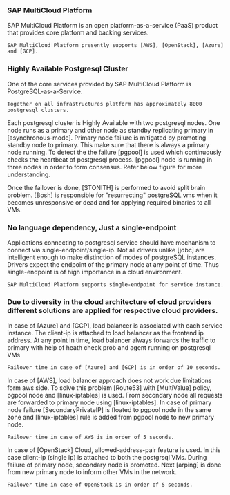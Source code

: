 ### SAP MultiCloud Platform

SAP MultiCloud Platform is an open platform-as-a-service (PaaS) product that provides core platform and backing services. 

    SAP MultiCloud Platform presently supports [AWS], [OpenStack], [Azure] and [GCP].

### Highly Available Postgresql Cluster

One of the core services provided by SAP MultiCloud Platform is PostgreSQL-as-a-Service.

    Together on all infrastructures platform has approximately 8000 postgresql clusters.

Each postgresql cluster is Highly Available with two postgresql nodes. One node runs as a primary and other node as standby replicating primary in [asynchronous-mode]. Primary node failure is mitigated by promoting standby node to primary. This make sure that there is always a primary node running. To detect the the failure [pgpool] is used which continuously checks the heartbeat of postgresql process. [pgpool] node is running in three nodes in order to form consensus. Refer below figure for more understanding.
  
  Once the failover is done, [STONITH] is performed to avoid split brain problem. [Bosh] is responsible for "resurrecting" postgreSQL vms when it becomes unresponsive or dead and for applying required binaries to all VMs.

  ### No language dependency, Just a single-endpoint

  Applications connecting to postgresql service should have mechanism to connect via single-endpoint/single-ip. Not all drivers unlike [jdbc] are intelligent enough to make distinction of modes of postgreSQL instances. Drivers expect the endpoint of the primary node at any point of time. Thus single-endpoint is of high importance in a cloud environment. 
  
    SAP MultiCloud Platform supports single-endpoint for service instance. 
    
### Due to diversity in the cloud architecture of cloud providers different solutions are applied for respective cloud providers.

  In case of [Azure] and [GCP], load balancer is associated with each service instance. The client-ip is
  attached to load balancer as the frontend ip address. At any point in time, load balancer always forwards the traffic to primary with help of heath check prob and agent running on postgresql VMs

    Failover time in case of [Azure] and [GCP] is in order of 10 seconds.

  In case of [AWS], load balancer approach does not work due limitations form aws side. To solve this problem
  [Route53] with [MultiValue] policy, pgpool node and [linux-iptables] is used. From secondary node all requests are forwarded to primary node using [linux-iptables].
  In case of primary node failure [SecondaryPrivateIP] is floated to pgpool node in the same zone and [linux-iptables] rule is added from pgpool node to new primary node.
 
    Failover time in case of AWS is in order of 5 seconds.

  In case of [OpenStack] Cloud, allowed-address-pair feature is used. In this case client-ip (single ip) is attached to both the postgrsql VMs.
  During failure of primary node, secondary node is promoted. Next [arping] is done from new primary node to inform other VMs in the network.

    Failover time in case of OpenStack is in order of 5 seconds.

